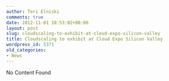 ```yaml
---
author: Teri Elniski
comments: true
date: 2012-11-01 18:53:02+00:00
layout: post
slug: cloudscaling-to-exhibit-at-cloud-expo-silicon-valley
title: Cloudscaling to exhibit at Cloud Expo Silicon Valley
wordpress_id: 5371
old_categories:
- News
---
```


No Content Found
